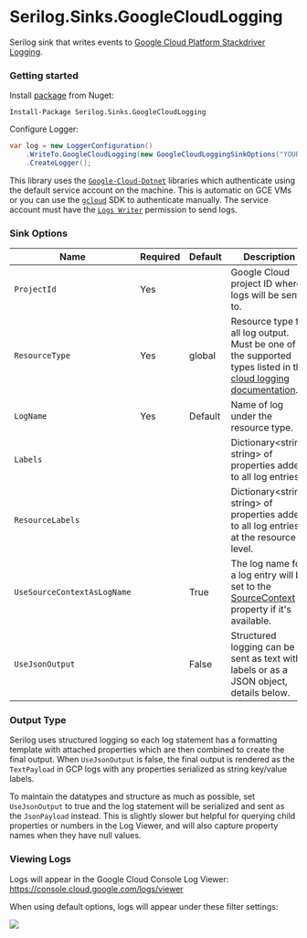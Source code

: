 # Serilog.Sinks.GoogleCloudLogging

Serilog sink that writes events to [Google Cloud Platform Stackdriver Logging](https://cloud.google.com/logging/).

### Getting started

Install [package](https://www.nuget.org/packages/Serilog.Sinks.GoogleCloudLogging/) from Nuget:

```
Install-Package Serilog.Sinks.GoogleCloudLogging
```

Configure Logger:

```csharp
var log = new LoggerConfiguration()
    .WriteTo.GoogleCloudLogging(new GoogleCloudLoggingSinkOptions("YOUR_PROJECT_ID"))
    .CreateLogger();
```

This library uses the [`Google-Cloud-Dotnet`](https://googlecloudplatform.github.io/google-cloud-dotnet/) libraries which authenticate using the default service account on the machine. This is automatic on GCE VMs or you can use the [`gcloud`](https://cloud.google.com/sdk/) SDK to authenticate manually. The service account must have the [`Logs Writer`](https://cloud.google.com/logging/docs/access-control) permission to send logs.

### Sink Options

Name | Required | Default | Description
---- | -------- | ------- | -----------
`ProjectId` | Yes | | Google Cloud project ID where logs will be sent to. 
`ResourceType` | Yes | global | Resource type for all log output. Must be one of the supported types listed in the  [cloud logging documentation](https://cloud.google.com/logging/docs/api/v2/resource-list).
`LogName` | Yes | Default | Name of log under the resource type.
`Labels` | | | Dictionary<string, string> of properties added to all log entries.
`ResourceLabels` | | | Dictionary<string, string> of properties added to all log entries, at the resource level.
`UseSourceContextAsLogName` | | True | The log name for a log entry will be set to the [SourceContext](https://github.com/serilog/serilog/wiki/Writing-Log-Events#source-contexts) property if it's available.
`UseJsonOutput` | | False | Structured logging can be sent as text with labels or as a JSON object, details below.

### Output Type

Serilog uses structured logging so each log statement has a formatting template with attached properties which are then combined to create the final output. When `UseJsonOutput` is false, the final output is rendered as the `TextPayload` in GCP logs with any properties serialized as string key/value labels.

To maintain the datatypes and structure as much as possible, set `UseJsonOutput` to true and the log statement will be serialized and sent as the `JsonPayload` instead. This is slightly slower but helpful for querying child properties or numbers in the Log Viewer, and will also capture property names when they have null values.

### Viewing Logs

Logs will appear in the Google Cloud Console Log Viewer: https://console.cloud.google.com/logs/viewer

When using default options, logs will appear under these filter settings:

![](https://i.imgur.com/azT3uDE.png)
